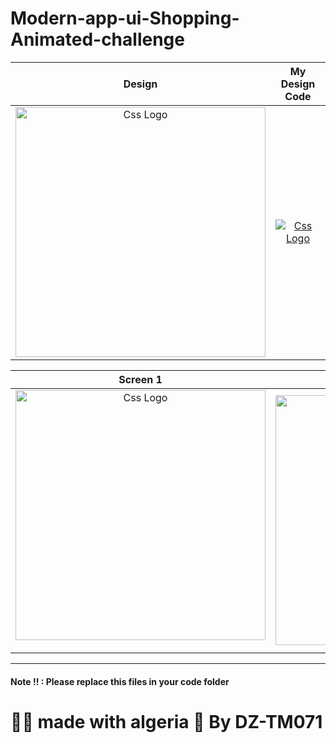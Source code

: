 # Modern-app-ui-Shopping-Animated-challenge


<!--
![Capture d’écran 2022-08-25 123440](https://user-images.githubusercontent.com/69757558/186706291-bbd84a78-85d5-429a-b51c-d3b1db0f6003.png)
![Capture d’écran 2022-08-25 162039](https://user-images.githubusercontent.com/69757558/186706303-3a5a3ab0-8bb2-4a07-a331-2e58544a013c.png)
![Screenshot_1661440861](https://user-images.githubusercontent.com/69757558/186706405-9124c026-9893-419c-82d5-cbea6ba5dcc9.png)


![Screenshot_1661440849](https://user-images.githubusercontent.com/69757558/186706342-6da9d2bf-a479-408d-89fb-2350cffb5ca0.png)
![Screenshot_1661440851](https://user-images.githubusercontent.com/69757558/186706381-4d1dc7cf-ca90-49c2-b894-ba0e4b6ad8e4.png) -->




<table>
 
 
<thead> 
  
 
<tr>

<th align="center">Design</th>  
  
<th align="center">My Design Code</th>
 

</tr>
 
</thead>


<tbody>
  
 
 
 
 
  
 
 
<tr>
  
<td align="center">

  <a target="_blank" rel="" href="https://user-images.githubusercontent.com/69757558/186706291-bbd84a78-85d5-429a-b51c-d3b1db0f6003.png">
        <img src="https://user-images.githubusercontent.com/69757558/186706291-bbd84a78-85d5-429a-b51c-d3b1db0f6003.png" alt="Css Logo" with="200" height="400"/>
  </a>
  
  </td>
  
<td align="center">
  <a target="_blank" rel="" href="https://user-images.githubusercontent.com/69757558/186706303-3a5a3ab0-8bb2-4a07-a331-2e58544a013c.png">
  <img src="https://user-images.githubusercontent.com/69757558/186706303-3a5a3ab0-8bb2-4a07-a331-2e58544a013c.png" alt="Css Logo" with="200 height="400"/>
  
 </td>
  
</tr>
  
  
</tbody>
  
</table>



<table>
  
<thead>
 
 
<tr>
  
  
  <th align="center">Screen 1</th>
  
  <th align="center">Screen 2</th>
  
 <th align="center">Screen 3</th>
  
 
</tr>
</thead>
  
<tbody>
<tr>
  
  
  <td align="center">
   
   
  <a target="_blank" rel="" href="https://user-images.githubusercontent.com/69757558/186706405-9124c026-9893-419c-82d5-cbea6ba5dcc9.png">
<img src="https://user-images.githubusercontent.com/69757558/186706405-9124c026-9893-419c-82d5-cbea6ba5dcc9.png" alt="Css Logo" with="200" height="400"/>

  </a></td>
  
   
  <td align="center">
   
   
   



    
  <a target="_blank" rel="" href="https://user-images.githubusercontent.com/69757558/186706342-6da9d2bf-a479-408d-89fb-2350cffb5ca0.png">

<img src="https://user-images.githubusercontent.com/69757558/186706342-6da9d2bf-a479-408d-89fb-2350cffb5ca0.png" alt="Css Logo" with="200" height="400"/> 

  </a>
 
 </td>
  
    
  <td align="center">
  <a target="_blank" rel="" href="https://user-images.githubusercontent.com/69757558/186706381-4d1dc7cf-ca90-49c2-b894-ba0e4b6ad8e4.png">

<img src="https://user-images.githubusercontent.com/69757558/186706381-4d1dc7cf-ca90-49c2-b894-ba0e4b6ad8e4.png" alt="Css Logo" with="200" height="400"/> 

  </a>
 </td>
 
  
</tr>
 
</tbody>
 
</table>




 <hr>
  <h4> Note !! : Please replace this files in your code folder </h4>

<h1> 🐱‍👤 made with algeria 🖤 By DZ-TM071 </h1>
